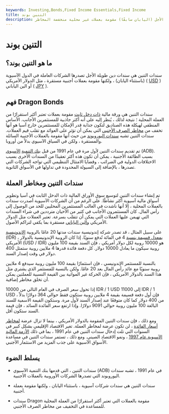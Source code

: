 ```yaml
---
keywords: Investing,Bonds,Fixed Income Essentials,Fixed Income
title: التنين بوند
description: سندات التنين هي سندات آسيوية طويلة الأجل (اليابان سابقًا) مقومة بعملات غير محلية منخفضة المخاطر.
---
```


# التنين بوند
## ما هو التنين بوند؟

سندات التنين هي سندات دين طويلة الأجل تصدرها الشركات العاملة في الدول الآسيوية (باستثناء اليابان) ، ولكنها مقومة بعملات أجنبية مستقرة ، مثل الدولار الأمريكي ( [USD](/usd) ) أو الين الياباني ( [JPY](/jpy-japanese-yen) ).

## فهم Dragon Bonds

سندات التنين هي ورقة مالية [ذات دخل ثابت](/fixed-incomesecurity) مقومة بعملات تعتبر أكثر استقرارًا من العملة المحلية ؛ نتيجة لذلك ، يُنظر إليه على أنه أكثر جاذبية للمستثمرين الأجانب. الأساس المنطقي لهيكلة هذه الصناديق لتكون جذابة قدر الإمكان للمستثمرين خارج آسيا هو أنها تخفف من [مخاطر الصرف الأجنبي](/foreignexchangerisk) التي يمكن أن تؤثر على العوائد مع تقلب قيم العملات. سندات التنين تشبه [سندات اليوروبوند](/eurobond) من حيث أنها مقومة بالعملات الأجنبية السائلة والمستقرة ، ولكن في السياق الآسيوي بدلاً من أوروبا.

تم تقديم سندات التنين لأول مرة في عام 1991 من قبل [بنك التنمية](/asian-development-bank) [الآسيوي](/asian-development-bank) (ADB). بسبب الطائفة الأجنبية ، يمكن أن تكون هذه أكثر تعقيدًا من السندات الأخرى بسبب الاختلافات الدولية في الضرائب ، وقضايا الامتثال التنظيمي التي تواجه الشركات التي تصدرها ، بالإضافة إلى السيولة المحدودة في تداولها في الأسواق الثانوية.

## سندات التنين ومخاطر العملة

تم إنشاء سندات التنين لتوسيع سوق الأوراق المالية ذات الدخل الثابت في آسيا وتطوير أسواق مالية آسيوية أكثر نشاطًا. على الرغم من أن الشركات الآسيوية أصدرت سندات بالعملات المحلية ، إلا أنها ناشدت في الغالب المستثمرين المحليين للحد من الوصول إلى رأس المال. كان المستثمرون الأجانب في كثير من الأحيان مترددين في شراء السندات التي تهيمن عليها العملات التي يمكن أن تتقلب بسرعة. تعتبر العملات مثل الدولار الأمريكي [والين الياباني](/jpy-japanese-yen) مستقرة بما يكفي لتراكم الأصول.

على سبيل المثال ، قد تصدر شركة إندونيسية سندات مدتها 20 عامًا بالروبية [الإندونيسية](/idr-indonesian-rupiah) (IDR) ، [بمعدل قسيمة بنسبة](/coupon-rate) 4 في المائة تُدفع سنويًا. إذا كان الروبية الإندونيسية بالدولار الأمريكي (USD / IDR) هو 10000 روبية لكل دولار أمريكي ، فإن السند بقيمة 100 مليون روبية سيكون ما يعادل 10000 دولار. كل دفعة فائدة قدرها 4 ملايين روبية ستمثل 400 دولار في وقت إصدار السند.

بالنسبة للمستثمر الإندونيسي ، فإن استثمارًا بقيمة 100 مليون روبية سيدفع 4 ملايين روبية سنويًا مع عائد رأس المال بعد 20 عامًا. ولكن بالنسبة للمستثمر الذي يشتري مثل هذا السند بالدولار الأمريكي ، فإن الحركة غير المواتية بين القيمة النسبية للعملتين يمكن أن تخلق مخاطر إضافية.

إذا تحول سعر الصرف في العام التالي من 10000 IDR / 1 USD إلى 11000 IDR / 1 USD ، فإن أول دفعة قسيمة بقيمة 4 ملايين روبية ستكون فقط حوالي 364 دولارًا بدلاً من 400 دولار كما كان متوقعًا عند إصدار السند لأول مرة. وستكون القيمة الاسمية للسند البالغة 100 مليون روبية حوالي 9091 دولارًا. وإذا ارتفع سعر الفائدة السائد ، فإن قيمة السند ستكون أقل.

ومع ذلك ، فإن سندات التنين المقومة بالدولار الأمريكي ، بينما لا تزال عرضة [لمخاطر أسعار الفائدة](/interestraterisk) ، لن تكون عرضة لمخاطر العملة. تغير الاقتصاد الإقليمي بشكل كبير في السنوات التي تلت إدخال سندات التنين في عام 1991 ، بما في ذلك [الأزمة المالية الآسيوية عام 1997](/asian-financial-crisis) ، ونمو الاقتصاد الصيني. ومع ذلك ، تستمر سندات التنين في مساعدة الأسواق الآسيوية على جذب المزيد من الاستثمار الأجنبي.

## يسلط الضوء

- سندات التنين ، التي قدمها بنك التنمية الآسيوي (ADB) في عام 1991 ، تشبه سندات اليوروبوند التي تصدرها الشركات الأوروبية بالعملات الأجنبية.

- سندات التنين هي سندات شركات آسيوية ، باستثناء اليابان ، ولكنها مقومة بعملة أجنبية.

- سندات Dragon مقومة بالعملات التي تعتبر أكثر استقرارًا من العملة المحلية للمساعدة في التخفيف من مخاطر الصرف الأجنبي.


